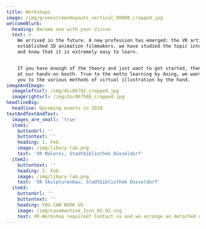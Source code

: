 ```yaml
---
title: Workshops
image: /img/greenscreenkeyouts_vertical_00000_cropped.jpg
welcomeBlurb:
  heading: Become one with your Vision
  text: >
    We arrived in the future. A new profession has emerged: the VR artist. As
    established 3D animation filmmakers, we have studied the topic intensively
    and know that it is extremely easy to learn.


    If you have enough of the theory and just want to get started, then visit us
    at our hands-on booth. True to the motto learning by doing, we want to take
    you to the various methods of virtual illustration by the hand.
imageAndImage:
  imagelefturl: /img/dsc06792_cropped.jpg
  imagerighturl: /img/dsc06756b_cropped.jpg
headlineBig:
  headline: Upcoming events in 2019
textAndTextAndText:
  images_are_small: 'true'
  item1:
    buttonUrl: ''
    buttontext: ''
    heading: 1. Feb.
    image: /img/libary-lab.png
    text: 'VR Malerei, Stadtbibliothek Düsseldorf'
  item2:
    buttontext: ''
    heading: 2. Feb.
    image: /img/libary-lab.png
    text: 'VR Skulpturenbau, Stadtbibliothek Düsseldorf'
  item3:
    buttonUrl: ''
    buttontext: ''
    heading: YOU CAN BOOK US
    image: /img/Lavamachine_Icon_02-02.svg
    text: VR-Workshop required? Contact us and we arrange an detached appointment.
---
```


